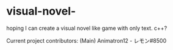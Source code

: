 # visual-novel-
hoping I can create a visual novel like game with only text. c++?

Current project contributors:
(Main) Animatron12 - レモン#8500
